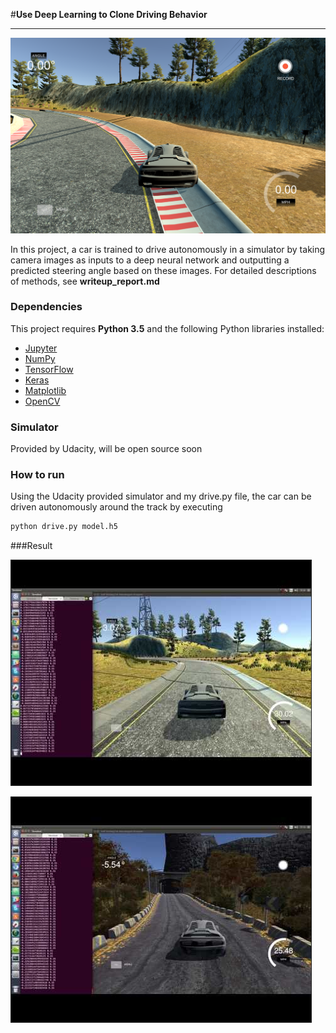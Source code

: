 #**Use Deep Learning to Clone Driving Behavior**

---

![](./images/screen_shot.png)


In this project, a car is trained to drive autonomously in a simulator by taking camera images as inputs to a deep neural network and outputting a predicted steering angle based on these images. For  detailed descriptions of methods, see **writeup_report.md**

### Dependencies

This project requires **Python 3.5** and the following Python libraries installed:

- [Jupyter](http://jupyter.org/)
- [NumPy](http://www.numpy.org/)
- [TensorFlow](http://tensorflow.org)
- [Keras](https://keras.io/)
- [Matplotlib](http://matplotlib.org/)
- [OpenCV](http://opencv.org/)

### Simulator
Provided by Udacity, will be open source soon

### How to run
Using the Udacity provided simulator and my drive.py file, the car can be driven autonomously around the track by executing
```sh
python drive.py model.h5
```

###Result

<a href="http://www.youtube.com/watch?feature=player_embedded&v=ud4JqEngY0Y&t=4s
" target="_blank"><img src=".\images\track_1.png"
alt="Video Track 1" width="480" height="360" border="1" /></a>

<a href="http://www.youtube.com/watch?feature=player_embedded&v=bPFmJ_luTBU
" target="_blank"><img src=".\images\track_2.png"
alt="Video Track 2" width="480" height="360" border="1" /></a>
